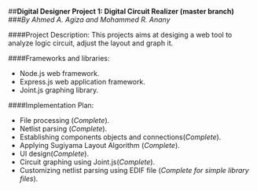 
##**Digital Designer Project 1: Digital Circuit Realizer (master branch)**
###*By Ahmed A. Agiza and Mohammed R. Anany*

####Project Description:
This projects aims at desiging a web tool to analyze logic circuit, adjust the layout and graph it.


####Frameworks and libraries:
* Node.js web framework.
* Express.js web application framework.
* Joint.js graphing library.

####Implementation Plan:
* File processing (*Complete*).
* Netlist parsing (*Complete*).
* Establishing components objects and connections(*Complete*).
* Applying Sugiyama Layout Algorithm (*Complete*).
* UI design(*Complete*).
* Circuit graphing using Joint.js(*Complete*).
* Customizing netlist parsing using EDIF file (*Complete for simple library files*).